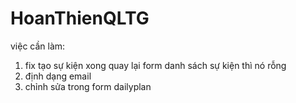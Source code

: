 # HoanThienQLTG
việc cần làm:
1. fix tạo sự kiện xong quay lại form danh sách sự kiện thì nó rỗng
2. định dạng email
3. chỉnh sửa trong form dailyplan
